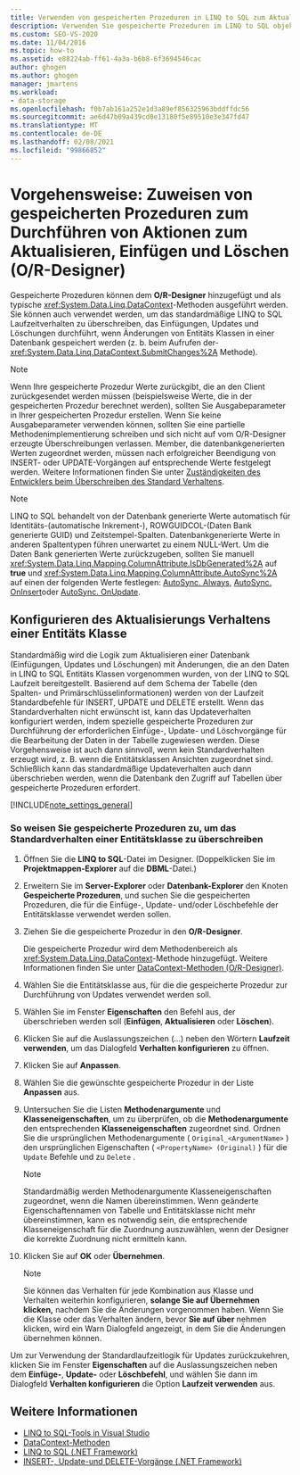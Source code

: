 ```yaml
---
title: Verwenden von gespeicherten Prozeduren in LINQ to SQL zum Aktualisieren von Daten
description: Verwenden Sie gespeicherte Prozeduren im LINQ to SQL objektrelationaler Designer (O/R-Designer), um Updates, Einfügungen und Löschungen von Daten auszuführen.
ms.custom: SEO-VS-2020
ms.date: 11/04/2016
ms.topic: how-to
ms.assetid: e88224ab-ff61-4a3a-b6b8-6f3694546cac
author: ghogen
ms.author: ghogen
manager: jmartens
ms.workload:
- data-storage
ms.openlocfilehash: f0b7ab161a252e1d3a89ef856325963bddffdc56
ms.sourcegitcommit: ae6d47b09a439cd0e13180f5e89510e3e347fd47
ms.translationtype: MT
ms.contentlocale: de-DE
ms.lasthandoff: 02/08/2021
ms.locfileid: "99866852"
---
```

# <a name="how-to-assign-stored-procedures-to-perform-updates-inserts-and-deletes-or-designer"></a>Vorgehensweise: Zuweisen von gespeicherten Prozeduren zum Durchführen von Aktionen zum Aktualisieren, Einfügen und Löschen (O/R-Designer)

Gespeicherte Prozeduren können dem **O/R-Designer** hinzugefügt und als typische <xref:System.Data.Linq.DataContext>-Methoden ausgeführt werden. Sie können auch verwendet werden, um das standardmäßige LINQ to SQL Laufzeitverhalten zu überschreiben, das Einfügungen, Updates und Löschungen durchführt, wenn Änderungen von Entitäts Klassen in einer Datenbank gespeichert werden (z. b. beim Aufrufen der- <xref:System.Data.Linq.DataContext.SubmitChanges%2A> Methode).

> [!NOTE]
> Wenn Ihre gespeicherte Prozedur Werte zurückgibt, die an den Client zurückgesendet werden müssen (beispielsweise Werte, die in der gespeicherten Prozedur berechnet werden), sollten Sie Ausgabeparameter in Ihrer gespeicherten Prozedur erstellen. Wenn Sie keine Ausgabeparameter verwenden können, sollten Sie eine partielle Methodenimplementierung schreiben und sich nicht auf vom O/R-Designer erzeugte Überschreibungen verlassen. Member, die datenbankgenerierten Werten zugeordnet werden, müssen nach erfolgreicher Beendigung von INSERT- oder UPDATE-Vorgängen auf entsprechende Werte festgelegt werden. Weitere Informationen finden Sie unter [Zuständigkeiten des Entwicklers beim Überschreiben des Standard Verhaltens](/dotnet/framework/data/adonet/sql/linq/responsibilities-of-the-developer-in-overriding-default-behavior).

> [!NOTE]
> LINQ to SQL behandelt von der Datenbank generierte Werte automatisch für Identitäts-(automatische Inkrement-), ROWGUIDCOL-(Daten Bank generierte GUID) und Zeitstempel-Spalten. Datenbankgenerierte Werte in anderen Spaltentypen führen unerwartet zu einem NULL-Wert. Um die Daten Bank generierten Werte zurückzugeben, sollten Sie manuell <xref:System.Data.Linq.Mapping.ColumnAttribute.IsDbGenerated%2A> auf **true** und <xref:System.Data.Linq.Mapping.ColumnAttribute.AutoSync%2A> auf einen der folgenden Werte festlegen: [AutoSync. Always](<xref:System.Data.Linq.Mapping.AutoSync.Always>), [AutoSync. OnInsert](<xref:System.Data.Linq.Mapping.AutoSync.OnInsert>)oder [AutoSync. OnUpdate](<xref:System.Data.Linq.Mapping.AutoSync.OnUpdate>).

## <a name="configure-the-update-behavior-of-an-entity-class"></a>Konfigurieren des Aktualisierungs Verhaltens einer Entitäts Klasse

Standardmäßig wird die Logik zum Aktualisieren einer Datenbank (Einfügungen, Updates und Löschungen) mit Änderungen, die an den Daten in LINQ to SQL Entitäts Klassen vorgenommen wurden, von der LINQ to SQL Laufzeit bereitgestellt. Basierend auf dem Schema der Tabelle (den Spalten- und Primärschlüsselinformationen) werden von der Laufzeit Standardbefehle für INSERT, UPDATE und DELETE erstellt. Wenn das Standardverhalten nicht erwünscht ist, kann das Updateverhalten konfiguriert werden, indem spezielle gespeicherte Prozeduren zur Durchführung der erforderlichen Einfüge-, Update- und Löschvorgänge für die Bearbeitung der Daten in der Tabelle zugewiesen werden. Diese Vorgehensweise ist auch dann sinnvoll, wenn kein Standardverhalten erzeugt wird, z. B. wenn die Entitätsklassen Ansichten zugeordnet sind. Schließlich kann das standardmäßige Updateverhalten auch dann überschrieben werden, wenn die Datenbank den Zugriff auf Tabellen über gespeicherte Prozeduren erfordert.

[!INCLUDE[note_settings_general](../data-tools/includes/note_settings_general_md.md)]

### <a name="to-assign-stored-procedures-to-override-the-default-behavior-of-an-entity-class"></a>So weisen Sie gespeicherte Prozeduren zu, um das Standardverhalten einer Entitätsklasse zu überschreiben

1. Öffnen Sie die **LINQ to SQL**-Datei im Designer. (Doppelklicken Sie im **Projektmappen-Explorer** auf die **DBML**-Datei.)

2. Erweitern Sie im **Server-Explorer** oder **Datenbank-Explorer** den Knoten **Gespeicherte Prozeduren**, und suchen Sie die gespeicherten Prozeduren, die für die Einfüge-, Update- und/oder Löschbefehle der Entitätsklasse verwendet werden sollen.

3. Ziehen Sie die gespeicherte Prozedur in den **O/R-Designer**.

     Die gespeicherte Prozedur wird dem Methodenbereich als <xref:System.Data.Linq.DataContext>-Methode hinzugefügt. Weitere Informationen finden Sie unter [DataContext-Methoden (O/R-Designer)](../data-tools/datacontext-methods-o-r-designer.md).

4. Wählen Sie die Entitätsklasse aus, für die die gespeicherte Prozedur zur Durchführung von Updates verwendet werden soll.

5. Wählen Sie im Fenster **Eigenschaften** den Befehl aus, der überschrieben werden soll (**Einfügen**, **Aktualisieren** oder **Löschen**).

6. Klicken Sie auf die Auslassungszeichen (...) neben den Wörtern **Laufzeit verwenden**, um das Dialogfeld **Verhalten konfigurieren** zu öffnen.

7. Klicken Sie auf **Anpassen**.

8. Wählen Sie die gewünschte gespeicherte Prozedur in der Liste **Anpassen** aus.

9. Untersuchen Sie die Listen **Methodenargumente** und **Klasseneigenschaften**, um zu überprüfen, ob die **Methodenargumente** den entsprechenden **Klasseneigenschaften** zugeordnet sind. Ordnen Sie die ursprünglichen Methodenargumente ( `Original_<ArgumentName>` ) den ursprünglichen Eigenschaften ( `<PropertyName> (Original)` ) für die `Update` Befehle und zu `Delete` .

    > [!NOTE]
    > Standardmäßig werden Methodenargumente Klasseneigenschaften zugeordnet, wenn die Namen übereinstimmen. Wenn geänderte Eigenschaftennamen von Tabelle und Entitätsklasse nicht mehr übereinstimmen, kann es notwendig sein, die entsprechende Klasseneigenschaft für die Zuordnung auszuwählen, wenn der Designer die korrekte Zuordnung nicht ermitteln kann.

10. Klicken Sie auf **OK** oder **Übernehmen**.

    > [!NOTE]
    > Sie können das Verhalten für jede Kombination aus Klasse und Verhalten weiterhin konfigurieren, **solange Sie auf Übernehmen klicken,** nachdem Sie die Änderungen vorgenommen haben. Wenn Sie die Klasse oder das Verhalten ändern, bevor **Sie auf über** nehmen klicken, wird ein Warn Dialogfeld angezeigt, in dem Sie die Änderungen übernehmen können.

Um zur Verwendung der Standardlaufzeitlogik für Updates zurückzukehren, klicken Sie im Fenster **Eigenschaften** auf die Auslassungszeichen neben dem **Einfüge-**, **Update-** oder **Löschbefehl**, und wählen Sie dann im Dialogfeld **Verhalten konfigurieren** die Option **Laufzeit verwenden** aus.

## <a name="see-also"></a>Weitere Informationen

- [LINQ to SQL-Tools in Visual Studio](../data-tools/linq-to-sql-tools-in-visual-studio2.md)
- [DataContext-Methoden](../data-tools/datacontext-methods-o-r-designer.md)
- [LINQ to SQL (.NET Framework)](/dotnet/framework/data/adonet/sql/linq/index)
- [INSERT-, Update-und DELETE-Vorgänge (.NET Framework)](/dotnet/framework/data/adonet/sql/linq/insert-update-and-delete-operations)
